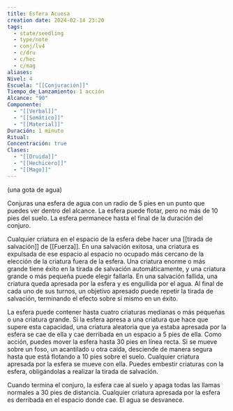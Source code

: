 ```yaml
---
title: Esfera Acuosa
creation date: 2024-02-14 23:20
tags:
  - state/seedling
  - type/note
  - conj/lv4
  - c/dru
  - c/hec
  - c/mag
aliases: 
Nivel: 4
Escuela: "[[Conjuración]]"
Tiempo_de_Lanzamiento: 1 acción
Alcance: "90"
Componente:
  - "[[Verbal]]"
  - "[[Somático]]"
  - "[[Material]]"
Duración: 1 minuto
Ritual: 
Concentración: true
Clases:
  - "[[Druida]]"
  - "[[Hechicero]]"
  - "[[Mago]]"
---
```

(una gota de agua)

Conjuras una esfera de agua con un radio de 5 pies en un punto que puedes ver dentro del alcance. La esfera puede flotar, pero no más de 10 pies del suelo. La esfera permanece hasta el final de la duración del conjuro.

Cualquier criatura en el espacio de la esfera debe hacer una [[tirada de salvación]] de [[Fuerza]]. En una salvación exitosa, una criatura es expulsada de ese espacio al espacio no ocupado más cercano de la elección de la criatura fuera de la esfera. Una criatura enorme o más grande tiene éxito en la tirada de salvación automáticamente, y una criatura grande o más pequeña puede elegir fallarla. En una salvación fallida, una criatura queda apresada por la esfera y es engullida por el agua. Al final de cada uno de sus turnos, un objetivo apresado puede repetir la tirada de salvación, terminando el efecto sobre sí mismo en un éxito.

La esfera puede contener hasta cuatro criaturas medianas o más pequeñas o una criatura grande. Si la esfera apresa a una criatura que hace que supere esta capacidad, una criatura aleatoria que ya estaba apresada por la esfera se cae de ella y cae derribada en un espacio a 5 pies de ella.
Como acción, puedes mover la esfera hasta 30 pies en línea recta. Si se mueve sobre un foso, un acantilado u otra caída, desciende de manera segura hasta que está flotando a 10 pies sobre el suelo. Cualquier criatura apresada por la esfera se mueve con ella. Puedes embestir criaturas con la esfera, obligándolas a realizar la tirada de salvación.

Cuando termina el conjuro, la esfera cae al suelo y apaga todas las llamas normales a 30 pies de distancia. Cualquier criatura apresada por la esfera es derribada en el espacio donde cae. El agua se desvanece.